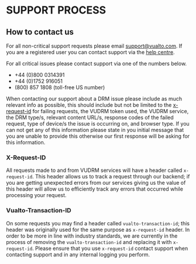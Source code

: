 # SUPPORT PROCESS

## How to contact us 

For all non-critical support requests please email support@vualto.com. If you are a registered user you can contact support via the [help centre](https://vualto.zendesk.com). 

For all critical issues please contact support via one of the numbers below.

- +44 (0)800 0314391 
- +44 (0)1752 916051
- (800) 857 1808 (toll-free US number)

When contacting our support about a DRM issue please include as much relevant info as possible, this should include but not be limited to the [x-request-id](#x-request-id) for failing requests, the VUDRM token used, the VUDRM service, the DRM type/s, relevant content URL/s, response codes of the failed request, type of device/s the issue is occurring on, and browser type. If you can not get any of this information please state in you initial message that you are unable to provide this otherwise our first response will be asking for this information. 

### X-Request-ID

All requests made to and from VUDRM services will have a header called `x-request-id`. This header allows us to track a request through our backend; if you are getting unexpected errors from our services giving us the value of this header will allow us to efficiently track any errors that occurred while processing your request. 

### Vualto-Transaction-ID

On some requests you may find a header called `vualto-transaction-id`; this header was originally used for the same purpose as `x-request-id` header. In order to be more in line with industry standards, we are currently in the process of removing the `vualto-transaction-id` and replacing it with `x-request-id`. Please ensure that you use `x-request-id` contact support when contacting support and in any internal logging you perform.
